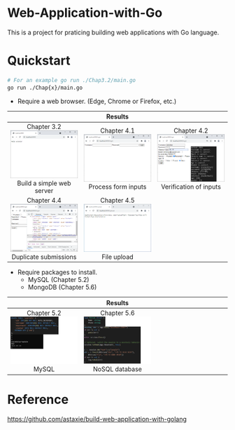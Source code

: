 # Web-Application-with-Go

This is a project for praticing building web applications with Go language.

# Quickstart

``` bash
# For an example go run ./Chap3.2/main.go
go run ./Chap{x}/main.go
```
* Require a web browser. (Edge, Chrome or Firefox, etc.)

|                                                                                                             |                                           Results                                            |                                                                                                   |
| :---------------------------------------------------------------------------------------------------------: | :------------------------------------------------------------------------------------------: | :-----------------------------------------------------------------------------------------------: |
| Chapter 3.2 <br/> ![img](screenshots/Build%20a%20simple%20web%20server.png) <br/> Build a simple web server | Chapter 4.1 <br/>  ![img](screenshots/Process%20form%20inputs.png) <br/> Process form inputs | Chapter 4.2 <br/> ![img](screenshots/Verification%20of%20inputs.png) <br/> Verification of inputs |
|        Chapter 4.4 <br/> ![img](screenshots/Duplicate%20submissions.png) <br/> Duplicate submissions        |           Chapter 4.5 <br/>![img](screenshots/File%20upload.png) <br/> File upload           |

* Require packages to install.
  * MySQL (Chapter 5.2)
  * MongoDB (Chapter 5.6)

|                                                             |                                     Results                                     |       |
| :---------------------------------------------------------: | :-----------------------------------------------------------------------------: | :---: |
| Chapter 5.2 <br/> ![img](screenshots/MySQL.png) <br/> MySQL | Chapter 5.6 <br/> ![img](screenshots/NoSQL%20database.png) <br/> NoSQL database |       |

# Reference

https://github.com/astaxie/build-web-application-with-golang

<style>
table th:first-of-type {
    width: 33%;
}
table th:nth-of-type(2) {
    width: 33%;
}
table th:nth-of-type(3) {
    width: 33%;
}
</style>
